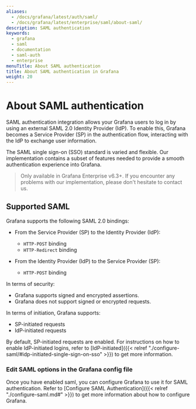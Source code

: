 ```yaml
---
aliases:
  - /docs/grafana/latest/auth/saml/
  - /docs/grafana/latest/enterprise/saml/about-saml/
description: SAML authentication
keywords:
  - grafana
  - saml
  - documentation
  - saml-auth
  - enterprise
menuTitle: About SAML authentication
title: About SAML authentication in Grafana
weight: 20
---
```


# About SAML authentication

SAML authentication integration allows your Grafana users to log in by using an external SAML 2.0 Identity Provider (IdP). To enable this, Grafana becomes a Service Provider (SP) in the authentication flow, interacting with the IdP to exchange user information.

The SAML single sign-on (SSO) standard is varied and flexible. Our implementation contains a subset of features needed to provide a smooth authentication experience into Grafana.

> Only available in Grafana Enterprise v6.3+. If you encounter any problems with our implementation, please don't hesitate to contact us.

## Supported SAML

Grafana supports the following SAML 2.0 bindings:

- From the Service Provider (SP) to the Identity Provider (IdP):

  - `HTTP-POST` binding
  - `HTTP-Redirect` binding

- From the Identity Provider (IdP) to the Service Provider (SP):
  - `HTTP-POST` binding

In terms of security:

- Grafana supports signed and encrypted assertions.
- Grafana does not support signed or encrypted requests.

In terms of initiation, Grafana supports:

- SP-initiated requests
- IdP-initiated requests

By default, SP-initiated requests are enabled. For instructions on how to enable IdP-initiated logins, refer to [IdP-initiated]({{< relref "./configure-saml/#idp-initiated-single-sign-on-sso" >}}) to get more information.

### Edit SAML options in the Grafana config file

Once you have enabled saml, you can configure Grafana to use it for SAML authentication. Refer to [Configure SAML Authentication]({{< relref "./configure-saml.md#" >}}) to get more information about how to configure Grafana.
